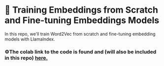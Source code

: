 # 🤖 Training Embeddings from Scratch and Fine-tuning Embeddings Models 

In this repo, we'll train Word2Vec from scratch and fine-tuning embedding models with LlamaIndex.


### ⚙️The colab link to the code is found and (will also be included in this repo) [here.]()
